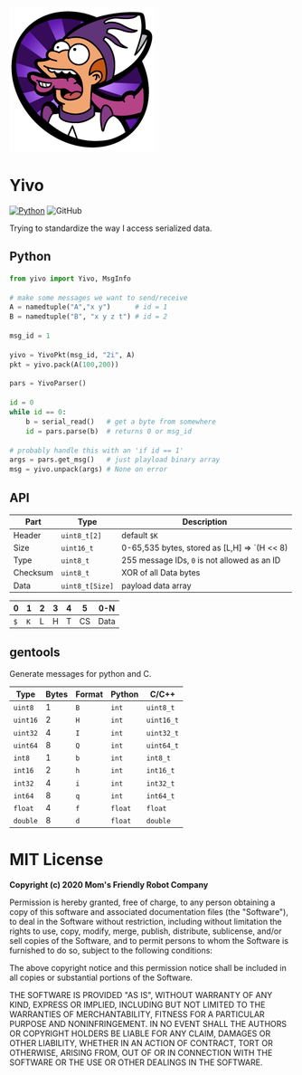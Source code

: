 ![](https://raw.githubusercontent.com/MomsFriendlyRobotCompany/yivo/main/docs/yivo.png)

# Yivo

[![Python](https://github.com/MomsFriendlyRobotCompany/yivo/actions/workflows/python.yaml/badge.svg)](https://github.com/MomsFriendlyRobotCompany/yivo/actions/workflows/python.yaml)
![GitHub](https://img.shields.io/github/license/MomsFriendlyRobotCompany/yivo)

Trying to standardize the way I access serialized data.

## Python

```python
from yivo import Yivo, MsgInfo

# make some messages we want to send/receive
A = namedtuple("A","x y")      # id = 1
B = namedtuple("B", "x y z t") # id = 2

msg_id = 1

yivo = YivoPkt(msg_id, "2i", A)
pkt = yivo.pack(A(100,200))

pars = YivoParser()

id = 0
while id == 0:
    b = serial_read()   # get a byte from somewhere
    id = pars.parse(b)  # returns 0 or msg_id

# probably handle this with an 'if id == 1'
args = pars.get_msg()   # just playload binary array
msg = yivo.unpack(args) # None on error
```

## API


| Part     | Type            | Description                                       |
|----------|-----------------|---------------------------------------------------|
| Header   | `uint8_t[2]`    | default `$K`                                      |
| Size     | `uint16_t`      | 0-65,535 bytes, stored as [L,H] => `(H << 8) | L` |
| Type     | `uint8_t`       | 255 message IDs, `0` is not allowed as an ID      |
| Checksum | `uint8_t`       | XOR of all Data bytes                             |
| Data     | `uint8_t[Size]` | payload data array                                |


| 0 | 1 | 2 | 3 | 4 | 5  | 0-N  |
|---|---|---|---|---|----|------|
|`$`|`K`| L | H | T | CS | Data |

## gentools

Generate messages for python and C.

| Type     | Bytes | Format | Python | C/C++ |
|----------|---|-----|---------|---------------|
| `uint8`  | 1 | `B` | `int`   | `uint8_t`
| `uint16` | 2 | `H` | `int`   | `uint16_t`
| `uint32` | 4 | `I` | `int`   | `uint32_t`
| `uint64` | 8 | `Q` | `int`   | `uint64_t`
| `int8`   | 1 | `b` | `int`   | `int8_t`
| `int16`  | 2 | `h` | `int`   | `int16_t`
| `int32`  | 4 | `i` | `int`   | `int32_t`
| `int64`  | 8 | `q` | `int`   | `int64_t`
| `float`  | 4 | `f` | `float` | `float`
| `double` | 8 | `d` | `float` | `double`


# MIT License

**Copyright (c) 2020 Mom's Friendly Robot Company**

Permission is hereby granted, free of charge, to any person obtaining a copy
of this software and associated documentation files (the "Software"), to deal
in the Software without restriction, including without limitation the rights
to use, copy, modify, merge, publish, distribute, sublicense, and/or sell
copies of the Software, and to permit persons to whom the Software is
furnished to do so, subject to the following conditions:

The above copyright notice and this permission notice shall be included in all
copies or substantial portions of the Software.

THE SOFTWARE IS PROVIDED "AS IS", WITHOUT WARRANTY OF ANY KIND, EXPRESS OR
IMPLIED, INCLUDING BUT NOT LIMITED TO THE WARRANTIES OF MERCHANTABILITY,
FITNESS FOR A PARTICULAR PURPOSE AND NONINFRINGEMENT. IN NO EVENT SHALL THE
AUTHORS OR COPYRIGHT HOLDERS BE LIABLE FOR ANY CLAIM, DAMAGES OR OTHER
LIABILITY, WHETHER IN AN ACTION OF CONTRACT, TORT OR OTHERWISE, ARISING FROM,
OUT OF OR IN CONNECTION WITH THE SOFTWARE OR THE USE OR OTHER DEALINGS IN THE
SOFTWARE.
